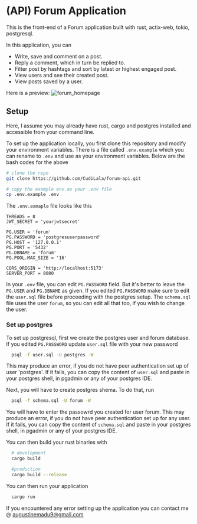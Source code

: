 # (API) Forum Application

This is the front-end of a Forum application built with  rust, actix-web, tokio, postgresql.

In this application, you can 
- Write, save and comment on a post.
- Reply a comment, which in turn be replied to.
- Filter post by hashtags and sort by latest or highest engaged post.
- View users and see their created post.
- View posts saved by a user.

Here is a preview:
![forum_homepage](https://github.com/CudiLala/Forum-App/assets/88282186/c73b9345-ef06-4831-88d0-74603bfcb0fc)

## Setup
Here, I assume you may already have rust, cargo and postgres installed and accessible from your command line.

To set up the application locally, you first clone this repository and modify your environment variables.
There is a file called `.env.example` which you can rename to `.env` and use as your environment variables. 
Below are the bash codes for the above 

``` bash
# clone the repo
git clone https://github.com/CudiLala/forum-api.git

# copy the example env as your .env file
cp .env.example .env
```

The `.env.exmaple` file looks like this

```env
THREADS = 8
JWT_SECRET = 'yourjwtsecret'

PG.USER = 'forum'
PG.PASSWORD = 'postgresuserpassword'
PG.HOST = '127.0.0.1'
PG.PORT = '5432'
PG.DBNAME = 'forum'
PG.POOL.MAX_SIZE = '16'

CORS_ORIGIN = 'http://localhost:5173'
SERVER_PORT = 8080
```

In your `.env` file, you can edit `PG.PASSWORD` field. But it's better to leave the `PG.USER` and `PG.DBNAME` as given. If you edited `PG.PASSWORD` make sure to edit the `user.sql` file before proceeding with the postgres setup. The `schema.sql` file uses the user `forum`, so you can edit all that too, if you wish to change the user.

### Set up postgres
To set up postgresql, first we create the postgres user and forum database. If you edited `PG.PASSWORD` update `user.sql` file with your new password
```bash
  psql -f user.sql -U postgres -W 
```
This may produce an error, if you do not have peer authentication set up of user 'postgres'.
If it fails, you can copy the content of `user.sql` and paste in your postgres shell, in pgadmin or any of your postgres IDE.

Next, you will have to create postgres shema. To do that, run
```bash
  psql -f schema.sql -U forum -W 
```
You will have to enter the passowrd you created for user forum.
This may produce an error, if you do not have peer authentication set up for any user.
If it fails, you can copy the content of `schema.sql` and paste in your postgres shell, in pgadmin or any of your postgres IDE.

You can then build your rust binaries with 
```bash
  # development
  cargo build

  #production
  cargo build --release
```

You can then run your application
```bash
  cargo run
```

If you encountered any error setting up the application you can contact me @ augustinemadu9@gmail.com

